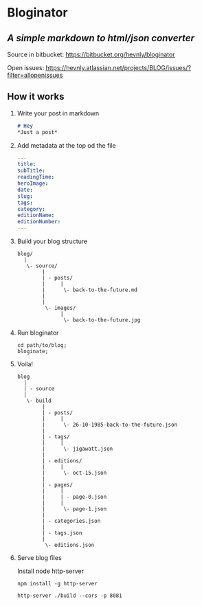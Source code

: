 # Bloginator
*A simple markdown to html/json converter*
-----

Source in bitbucket:
<https://bitbucket.org/hevnly/bloginator>

Open issues:
<https://hevnly.atlassian.net/projects/BLOG/issues/?filter=allopenissues>

## How it works

1. Write your post in markdown

    ```markdown
    # Hey
    *Just a post*
    ```

2. Add metadata at the top od the file

    ```yaml
    ---
    title:
    subTitle:
    readingTime:
    heroImage:
    date:
    slug:
    tags:
    category:
    editionName:
    editionNumber:
    ---
    ```

3. Build your blog structure

    ```
    blog/
      |
       \- source/
            |
            | - posts/
            |     |
            |      \- back-to-the-future.md
            |
            |
             \- images/
                  |
                   \- back-to-the-future.jpg
    ```

4. Run bloginator

    ```shell
    cd path/to/blog;
    bloginate;
    ```

5. Voila!

    ```
    blog
      |
      | - source
      |
       \- build
            |
            | - posts/
            |     |
            |      \- 26-10-1985-back-to-the-future.json
            |
            | - tags/
            |     |
            |      \- jigawatt.json
            |
            | - editions/
            |     |
            |      \- oct-15.json
            |
            | - pages/
            |     |
            |     | - page-0.json
            |     |
            |      \- page-1.json
            |
            | - categories.json
            |
            | - tags.json
            |
             \- editions.json

    ```
6. Serve blog files

    Install node http-server

    ```shell
    npm install -g http-server
    ```

    ```shell
    http-server ./build --cors -p 8081
    ```
